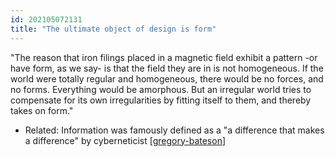 ```yaml
---
id: 202105072131 
title: "The ultimate object of design is form"
---
```

"The reason that iron filings placed in a magnetic field exhibit a pattern -or have form, as we say- is that the field they are in is not homogeneous. If the world were totally regular and homogeneous, there would be no forces, and no forms. Everything would be amorphous. But an irregular world tries to compensate for its own irregularities by fitting itself to them, and thereby takes on form."

- Related: Information was famously defined as a "a difference that makes a difference" by cyberneticist [[gregory-bateson]]

[//begin]: # "Autogenerated link references for markdown compatibility"
[gregory-bateson]: gregory-bateson "Gregory Bateson"
[//end]: # "Autogenerated link references"